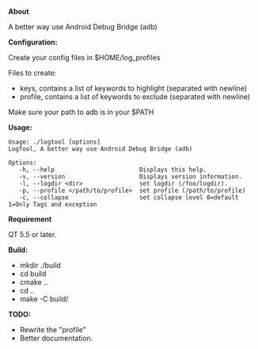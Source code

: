 **About**

A better way use Android Debug Bridge (adb)

**Configuration:**

Create your config files in $HOME/log_profiles
 
Files to create:
* keys, contains a list of keywords to highlight (separated with newline)
* profile, contains a list of keywords to exclude (separated with newline)

Make sure your path to adb is in your $PATH

**Usage:**
```
Usage: ./logtool [options]
LogTool, A better way use Android Debug Bridge (adb)
 
Options:
   -h, --help                        Displays this help.
   -v, --version                     Displays version information.
   -l, --logdir <dir>                set logdir (/foo/logdir).
   -p, --profile </path/to/profile>  set profile (/path/to/profile)
   -c, --collapse                    set collapse level 0=default 1=Only Tags and exception
   ```
**Requirement**

QT 5.5 or later.

**Build:**
* mkdir ./build
* cd build
* cmake ..
* cd ..
* make -C build/

**TODO:**
* Rewrite the "profile"
* Better documentation.